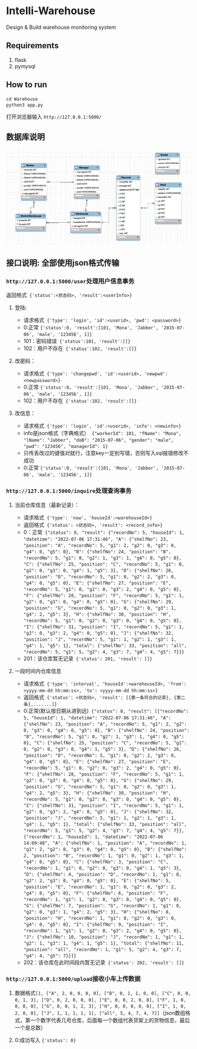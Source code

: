 # Intelli-Warehouse
Design &amp; Build warehouse monitoring system

## Requirements
1. flask
2. pymysql

## How to run
```shell
cd Warehouse
python3 app.py
```
打开浏览器输入 `http://127.0.0.1:5000/`

## 数据库说明

![img.png](img.png)

## 接口说明: 全部使用json格式传输


### ``` http://127.0.0.1:5000/user ```处理用户信息事务

返回格式``` {'status':<状态码>, 'result':<userInfo>}```
1. 登陆: 
    + 请求格式``` {'type': 'login', 'id':<userid>, 'pwd': <password>}```
    + 0:正常 ```{'status':0, 'result':[101, 'Mona', 'Jabber', '2015-07-06', 'male', '123456', 1]}```
    + 101：密码错误``` {'status':101, 'result':[]}```
    + 102：用户不存在``` {'status':102, 'result':[]}```

2. 改密码：
    + 请求格式``` {'type': 'changepwd', 'id':<userid>, 'newpwd': <newpassword>}```
    + 0:正常 ```{'status':0, 'result':[101, 'Mona', 'Jabber', '2015-07-06', 'male', '123456', 1]}```
    + 102：用户不存在``` {'status':102, 'result':[]}```

3. 改信息：
    + 请求格式``` {'type': 'login', 'id':<userid>, 'info': <newinfo>}```
    + info是json格式（字典格式）``` {"workerId": 101, "fName": "Mona", "lName": "Jabber", "doB": "2015-07-06", "gender": "male", "pwd": "123456", "managerId": 1}```
    + 只传丢改过的键值对就行，注意key一定别写错，否则写入sql报错修改不成功
    + 0:正常 ```{'status':0, 'result':[101, 'Mona', 'Jabber', '2015-07-06', 'male', '123456', 1]}```




### ``` http://127.0.0.1:5000/inquire ```处理查询事务

1. 当前仓库信息（最新记录）：
    + 请求格式``` {'type': 'now', 'houseId':<warehouseId>}```
    + 返回格式``` {'status': <状态码>, 'result': <record_info>}```
    + 0：正常``` {"status": 0, "result": {"recordNo": 5, "houseId": 1, "datetime": "2022-07-06 17:31:46", "A": {"shelfNo": 23, "position": "A", "recordNo": 5, "g1": 2, "g2": 0, "g3": 0, "g4": 0, "g5": 0}, "B": {"shelfNo": 24, "position": "B", "recordNo": 5, "g1": 0, "g2": 1, "g3": 1, "g4": 0, "g5": 0}, "C": {"shelfNo": 25, "position": "C", "recordNo": 5, "g1": 0, "g2": 0, "g3": 0, "g4": 1, "g5": 3}, "D": {"shelfNo": 26, "position": "D", "recordNo": 5, "g1": 0, "g2": 2, "g3": 0, "g4": 0, "g5": 0}, "E": {"shelfNo": 27, "position": "E", "recordNo": 5, "g1": 0, "g2": 0, "g3": 2, "g4": 0, "g5": 0}, "F": {"shelfNo": 28, "position": "F", "recordNo": 5, "g1": 1, "g2": 0, "g3": 0, "g4": 0, "g5": 0}, "G": {"shelfNo": 29, "position": "G", "recordNo": 5, "g1": 0, "g2": 0, "g3": 1, "g4": 2, "g5": 3}, "H": {"shelfNo": 30, "position": "H", "recordNo": 5, "g1": 0, "g2": 0, "g3": 0, "g4": 0, "g5": 0}, "I": {"shelfNo": 31, "position": "I", "recordNo": 5, "g1": 1, "g2": 0, "g3": 2, "g4": 0, "g5": 0}, "J": {"shelfNo": 32, "position": "J", "recordNo": 5, "g1": 1, "g2": 1, "g3": 1, "g4": 1, "g5": 1}, "total": {"shelfNo": 33, "position": "all", "recordNo": 5, "g1": 5, "g2": 4, "g3": 7, "g4": 4, "g5": 7}}}```
    + 201：该仓库暂无记录``` {'status': 201, 'result': []}```

2. 一段时间内仓库信息
    + 请求格式``` {'type': 'interval', 'houseId':<warehouseId>, 'from': <yyyy-mm-dd hh:mm:ss>, 'to': <yyyy-mm-dd hh:mm:ss>}```
    + 返回格式``` {'status': <状态码>, 'result': [{第一条符合的记录}, {第二条},.......]}```
    + 0:正常(默认按日期从进到远)``` {"status": 0, "result": [{"recordNo": 5, "houseId": 1, "datetime": "2022-07-06 17:31:46", "A": {"shelfNo": 23, "position": "A", "recordNo": 5, "g1": 2, "g2": 0, "g3": 0, "g4": 0, "g5": 0}, "B": {"shelfNo": 24, "position": "B", "recordNo": 5, "g1": 0, "g2": 1, "g3": 1, "g4": 0, "g5": 0}, "C": {"shelfNo": 25, "position": "C", "recordNo": 5, "g1": 0, "g2": 0, "g3": 0, "g4": 1, "g5": 3}, "D": {"shelfNo": 26, "position": "D", "recordNo": 5, "g1": 0, "g2": 2, "g3": 0, "g4": 0, "g5": 0}, "E": {"shelfNo": 27, "position": "E", "recordNo": 5, "g1": 0, "g2": 0, "g3": 2, "g4": 0, "g5": 0}, "F": {"shelfNo": 28, "position": "F", "recordNo": 5, "g1": 1, "g2": 0, "g3": 0, "g4": 0, "g5": 0}, "G": {"shelfNo": 29, "position": "G", "recordNo": 5, "g1": 0, "g2": 0, "g3": 1, "g4": 2, "g5": 3}, "H": {"shelfNo": 30, "position": "H", "recordNo": 5, "g1": 0, "g2": 0, "g3": 0, "g4": 0, "g5": 0}, "I": {"shelfNo": 31, "position": "I", "recordNo": 5, "g1": 1, "g2": 0, "g3": 2, "g4": 0, "g5": 0}, "J": {"shelfNo": 32, "position": "J", "recordNo": 5, "g1": 1, "g2": 1, "g3": 1, "g4": 1, "g5": 1}, "total": {"shelfNo": 33, "position": "all", "recordNo": 5, "g1": 5, "g2": 4, "g3": 7, "g4": 4, "g5": 7}}, {"recordNo": 1, "houseId": 1, "datetime": "2022-07-06 14:09:48", "A": {"shelfNo": 1, "position": "A", "recordNo": 1, "g1": 2, "g2": 0, "g3": 0, "g4": 0, "g5": 0}, "B": {"shelfNo": 2, "position": "B", "recordNo": 1, "g1": 0, "g2": 1, "g3": 1, "g4": 0, "g5": 0}, "C": {"shelfNo": 3, "position": "C", "recordNo": 1, "g1": 0, "g2": 0, "g3": 0, "g4": 1, "g5": 3}, "D": {"shelfNo": 4, "position": "D", "recordNo": 1, "g1": 0, "g2": 2, "g3": 0, "g4": 0, "g5": 0}, "E": {"shelfNo": 5, "position": "E", "recordNo": 1, "g1": 0, "g2": 0, "g3": 2, "g4": 0, "g5": 0}, "F": {"shelfNo": 6, "position": "F", "recordNo": 1, "g1": 1, "g2": 0, "g3": 0, "g4": 0, "g5": 0}, "G": {"shelfNo": 7, "position": "G", "recordNo": 1, "g1": 0, "g2": 0, "g3": 1, "g4": 2, "g5": 3}, "H": {"shelfNo": 8, "position": "H", "recordNo": 1, "g1": 0, "g2": 0, "g3": 0, "g4": 0, "g5": 0}, "I": {"shelfNo": 9, "position": "I", "recordNo": 1, "g1": 1, "g2": 0, "g3": 2, "g4": 0, "g5": 0}, "J": {"shelfNo": 10, "position": "J", "recordNo": 1, "g1": 1, "g2": 1, "g3": 1, "g4": 1, "g5": 1}, "total": {"shelfNo": 11, "position": "all", "recordNo": 1, "g1": 5, "g2": 4, "g3": 7, "g4": 4, "g5": 7}}]}```
    + 202：该仓库在此时间段内暂无记录``` {'status': 202, 'result': []}```

### ``` http://127.0.0.1:5000/upload ```接收小车上传数据
1. 数据格式```[1, ["A", 2, 0, 0, 0, 0], ["B", 0, 1, 1, 0, 0], ["C", 0, 0, 0, 1, 3], ["D", 0, 2, 0, 0, 0],
               ["E", 0, 0, 2, 0, 0],
               ["F", 1, 0, 0, 0, 0], ["G", 0, 0, 1, 2, 3], ["H", 0, 0, 0, 0, 0], ["I", 1, 0, 2, 0, 0],
               ["J", 1, 1, 1, 1, 1],
               ["all", 5, 4, 7, 4, 7]]```（json数组格式，第一个数字代表几号仓库，后面每一个数组代表货架上的货物信息，最后一个是总数）

2. 0:成功写入 `{'status': 0}`


